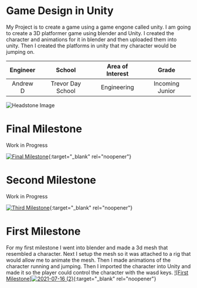 ﻿# Game Design in Unity
My Project is to create a game using a game engone called unity. I am going to create a 3D platformer game using blender and Unity. I created the character and animations for it in blender and then uploaded them into unity. Then I created the platforms in unity that my character would be jumping on. 

| **Engineer** | **School** | **Area of Interest** | **Grade** |
|:--:|:--:|:--:|:--:|
| Andrew D | Trevor Day School | Engineering | Incoming Junior

![Headstone Image](https://bluestampengineering.com/wp-content/uploads/2016/05/improve.jpg)
  
# Final Milestone
Work in Progress 

[![Final Milestone](https://res.cloudinary.com/marcomontalbano/image/upload/v1612573869/video_to_markdown/images/youtube--F7M7imOVGug-c05b58ac6eb4c4700831b2b3070cd403.jpg )](https://www.youtube.com/watch?v=F7M7imOVGug&feature=emb_logo "Final Milestone"){:target="_blank" rel="noopener"}

# Second Milestone
Work in Progress 

[![Third Milestone](https://res.cloudinary.com/marcomontalbano/image/upload/v1612574014/video_to_markdown/images/youtube--y3VAmNlER5Y-c05b58ac6eb4c4700831b2b3070cd403.jpg)](https://www.youtube.com/watch?v=y3VAmNlER5Y&feature=emb_logo "Second Milestone"){:target="_blank" rel="noopener"}

# First Milestone 
For my first milestone I went into blender and made a 3d mesh that resembled a character. Next I setup the mesh so it was attached to a rig that would allow me to animate the mesh. Then I made animations of the character running and jumping. Then I imported the character into Unity and made it so the player could control the character with the wasd keys.
[![First Milestone]![2021-07-16 (2)](https://user-images.githubusercontent.com/87190446/125967798-c3f895b8-fb66-4229-9492-97cf6e04cb46.png)](https://www.youtube.com/watch?v=CaCazFBhYKs "First Milestone"){:target="_blank" rel="noopener"}








